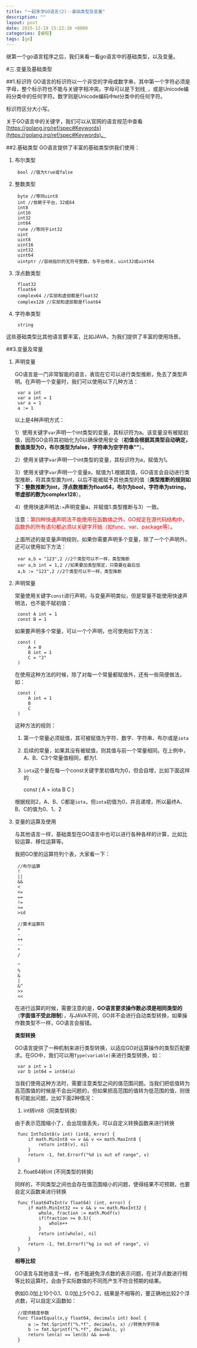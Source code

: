 ```yaml
---
title: "一起来学GO语言(2)--基础类型及变量"
description: ""
layout: post
date: 2015-12-19 15:22:10 +0800
categories: [编程]
tags: [go]
---
```


继第一个go语言程序之后，我们来看一看go语言中的基础类型，以及变量。


#三.变量及基础类型

##1.标识符
GO语言的标识符以一个非空的字母或数字串，其中第一个字符必须是字母，整个标示符也不能与关键字相冲突。字母可以是下划线`_`，或是Unicode编码分类中的任何字符。数字则是Unicode编码中`Nd`分类中的任何字符。

标识符区分大小写。

关于GO语言中的关键字，我们可以从官网的语言规范中查看[https://golang.irg/ref/spec#Keywords](https://golang.irg/ref/spec#Keywords)。

##2.基础类型
GO语言提供了丰富的基础类型供我们使用：

1. 布尔类型

		bool //值为true或false

2. 整数类型

		byte //等同uint8
		int //依赖于平台，32或64
		int8
		int16
		int32
		int64
		rune //等同于int32
		uint
		uint8
		uint16
		uint32
		uint64
		uintptr //容纳指针的无符号整数，与平台相关，uint32或uint64

3. 浮点数类型

		float32
		float64
		complex64 //实部和虚部都是float32
		complex128 //实部和虚部都是float64

4. 字符串类型

		string

这些基础类型比其他语言要丰富，比如JAVA，为我们提供了丰富的使用场景。


##3.变量及常量
1. 声明变量

	GO语言是一门非常智能的语言，表现在它可以进行类型推断，免去了类型声明。在声明一个变量时，我们可以使用以下几种方法：

		var a int
		var a int = 1
		var a = 1
		a := 1

	以上是4种声明方式：

	1）使用关键字`var`声明一个int类型的变量，其标识符为a。该变量没有被赋初值，因而GO会将其初始化为0以确保使用安全（**初值会根据其类型自动确定，数值类型为0，布尔类型为false，字符串为空字符串""**）。

	2）使用关键字`var`声明一个int类型的变量，其标识符为a，赋值为1。

	3）使用关键字`var`声明一个变量a，赋值为1.根据其值，GO语言会自动进行类型推断，将其类型置为int，以后不能被赋予其他类型的值（**类型推断的规则如下：整数推断为int，浮点数推断为float64，布尔为bool，字符串为string，带虚部的数为complex128**）。

	4）使用快速声明法`:=`声明变量a，并赋值1.类型推断与3）一致。

	注意：<font color=red>第四种快速声明法不能使用在函数体之外，GO规定在源代码结构中，函数外的所有语句都必须以关键字开始（如func、var、package等）</font>。

	上面所述的是变量声明规则，如果你需要声明多个变量，除了一个个声明外，还可以使用如下方法：

		var a,b = "123",2 //2个类型可以不一样，类型推断
		var a,b int = 1,2 //如果要加类型限定，只需要在最后加
		a,b := "123",2 //2个类型可以不一样，类型推断

2. 声明常量

	常量使用关键字`const`进行声明，与变量声明类似，但是常量不能使用快速声明法，也不能不赋初值：

		const A int = 1
		const B = 1

	如果要声明多个常量，可以一个个声明，也可使用如下方法：

		const (
			A = 0
			B int = 1
			C = "2"
		)

	在使用这种方法的时候，除了对每一个常量都赋值外，还有一些简便做法，如：

		const (
			A int = 1
			B
			C
		)

	这种方法的规则：

	1) 第一个常量必须赋值，其可被赋值为字符、数字、字符串、布尔或是`iota`

	2) 后续的常量，如果其没有被赋值，则其值与前一个常量相同。在上例中，A、B、C3个常量值相同，都为1.

	3) `iota`这个量在每一个const关键字里初值均为0，但会自增，比如下面这样的

		const (
			A = iota
			B
			C
		)

	根据规则2，A、B、C都是`iota`，但`iota`初值为0，并且递增，所以最终A、B、C的值为0、1、2

3. 变量的运算及使用		

	与其他语言一样，基础类型在GO语言中也可以进行各种各样的计算，比如比较运算、移位运算等。

	我把GO里的运算符列个表，大家看一下：

		//布尔运算
		!
		||
		&&
		<
		<=
		==
		!=
		>=
		>sd

		//算术运算符
		+
		-
		++
		--
		*
		/

		^
		%
		&
		|
		&^
		>>
		<<

	在进行运算的时候，需要注意的是，**GO语言要求操作数必须是相同类型的**（**字面值不受此限制**），与JAVA不同，GO并不会进行自动类型转换，如果操作数类型不一样，GO语言会报错。

	**类型转换**

	GO语言提供了一种机制来进行类型转换，以适应GO对运算操作的类型匹配要求。在GO中，我们可以用`Type(variable)`来进行类型转换，如：

		var a int = 1
		var b int64 = int64(a)

	当我们使用这种方法时，需要注意类型之间的值范围问题。当我们把低值转为高范围值的时候是不会出问题的，但如果把高范围的值转为低范围的值，则很有可能出问题，比如下面2种情况：

	1) int转int8（同类型转换）

	由于表示范围缩小了，会出现值丢失，可以自定义转换函数来进行转换

		func IntToInt8(v int) (int8, error) {
			if math.MinInt8 <= v && v <= math.MaxInt8 {
				return int8(v), nil
			}
			return -1, fmt.Errorf("%d is out of range", v)
		}

	2) float64转int (不同类型的转换)

	同样的，不同类型之间也会存在值范围缩小的问题，使得结果不可预期，也要自定义函数来进行转换

		func float64ToInt(v float64) (int, error) {
			if math.MinInt32 <= v && v <= math.MaxInt32 {
				whole, fraction := math.Modf(v)
				if(fraction >= 0.5){
					whole++
				}
				return int(whole), nil
			}
			return -1, fmt.Errorf("%g is out of range", v)
		}

	**相等比较**

	GO语言与其他语言一样，也不能避免浮点数的表示问题，在对浮点数进行相等比较运算时，会由于实际数值的不同而产生不符合预期的结果。

	例如0.0加上10个0.1、0.0加上5个0.2，结果是不相等的，要正确地比较2个浮点数，可以自定义函数如：

		//提供精度参数
		func floatEqual(x,y float64, decimals int) bool {
			a := fmt.Sprintf("%.*f", decimals, x) //转换为字符串
			b := fmt.Sprintf("%.*f", decimals, y)
			return len(a) == len(b) && a==b
		}
